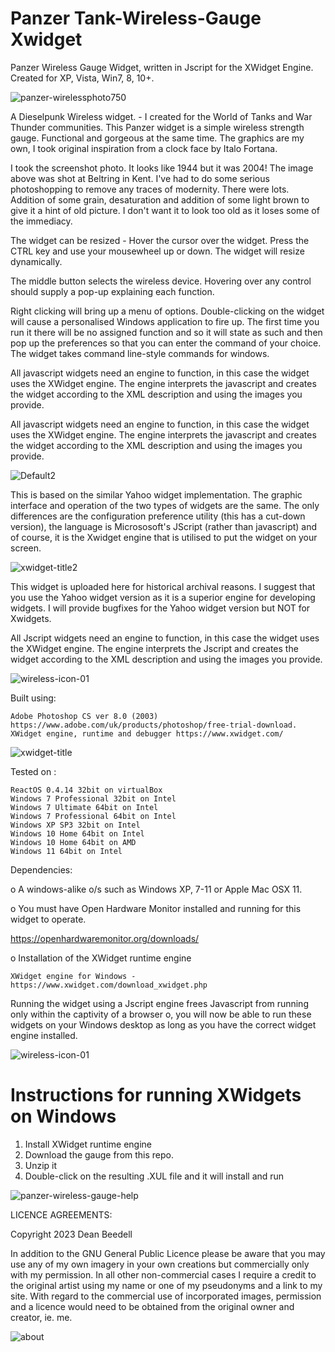 # Panzer Tank-Wireless-Gauge Xwidget

Panzer Wireless Gauge Widget, written in Jscript for the XWidget Engine. Created for XP, Vista, Win7, 8, 10+.

![panzer-wirelessphoto750](https://github.com/yereverluvinunclebert/Panzer-wireless-gauge-Ywidget/assets/2788342/b4398510-a31c-44a6-9973-46e9070ef627)

A Dieselpunk Wireless widget. - I created for the World of Tanks and War Thunder communities. This Panzer widget is a simple wireless strength gauge. Functional and gorgeous at the same time. The graphics are my own, I took original inspiration from a clock face by Italo Fortana. 

I took the screenshot photo. It looks like 1944 but it was 2004! The image above 
was shot at Beltring in Kent. I've had to do some serious photoshopping to 
remove any traces of modernity. There were lots. Addition of some grain, 
desaturation and addition of some light brown to give it a hint of old picture. 
I don't want it to look too old as it loses some of the immediacy.

The widget can be resized - Hover the cursor over the widget. Press the CTRL key 
and use your mousewheel up or down. The widget will resize dynamically.

The middle button selects the wireless device. Hovering over any control should supply a pop-up explaining each function.

Right clicking will bring up a menu of options. Double-clicking on the widget will cause a personalised Windows application to fire up. The first time you run it there will be no assigned function and so it will state as such and then pop up the preferences so that you can enter the command of your choice. The widget takes command line-style commands for windows.

All javascript widgets need an engine to function, in this case the widget uses the XWidget engine. The engine interprets the javascript and creates the widget according to the XML description and using the images you provide.

All javascript widgets need an engine to function, in this case the widget uses the XWidget engine. The engine interprets the javascript and creates the widget according to the XML description and using the images you provide.

![Default2](https://github.com/yereverluvinunclebert/Panzer-wireless-gauge-Ywidget/assets/2788342/78d85020-a542-415f-9c9f-264aff9d86f9)

This is based on the similar Yahoo widget implementation. The graphic interface and operation of the two types of widgets are the same. The only differences are the configuration preference utility (this has a cut-down 
version), the language is Micrososoft's JScript (rather than javascript) and of course, it is the Xwidget engine that is utilised to put the widget on your screen.

![xwidget-title2](https://github.com/yereverluvinunclebert/Panzer-Tank-CPU-Gauge-Xwidget/assets/2788342/a9d58973-347f-4f93-ba1f-4b538f743515)

This widget is uploaded here for historical archival reasons. I suggest that you 
use the Yahoo widget version as it is a superior engine for developing widgets. 
I will provide bugfixes for the Yahoo widget version but NOT for Xwidgets.

All Jscript widgets need an engine to function, in this case the widget uses 
the XWidget engine. The engine interprets the Jscript and creates the widget 
according to the XML description and using the images you provide. 

![wireless-icon-01](https://github.com/yereverluvinunclebert/Panzer-wireless-gauge-Ywidget/assets/2788342/63238f42-1723-42de-a8bf-3b2a410b5c74)

Built using: 

	Adobe Photoshop CS ver 8.0 (2003)  https://www.adobe.com/uk/products/photoshop/free-trial-download.   
	XWidget engine, runtime and debugger https://www.xwidget.com/   

 ![xwidget-title](https://github.com/yereverluvinunclebert/Panzer-Tank-CPU-Gauge-Xwidget/assets/2788342/07e8d5dc-cd50-47c6-9f1d-078bcc72389c)

Tested on :

	ReactOS 0.4.14 32bit on virtualBox    
	Windows 7 Professional 32bit on Intel    
	Windows 7 Ultimate 64bit on Intel    
	Windows 7 Professional 64bit on Intel    
	Windows XP SP3 32bit on Intel    
	Windows 10 Home 64bit on Intel    
	Windows 10 Home 64bit on AMD    
	Windows 11 64bit on Intel  
	
Dependencies:

o A windows-alike o/s such as Windows XP, 7-11 or Apple Mac OSX 11.   

o You must have Open Hardware Monitor installed and running for this widget to 
operate. 
   
  https://openhardwaremonitor.org/downloads/   	

o Installation of the XWidget runtime engine  

	XWidget engine for Windows - https://www.xwidget.com/download_xwidget.php

Running the widget using a Jscript engine frees Javascript from running only 
within the captivity of a browser o, you will now be able to run these widgets on 
your Windows desktop as long as you have the correct widget engine installed.

![wireless-icon-01](https://github.com/yereverluvinunclebert/Panzer-wireless-gauge-Ywidget/assets/2788342/1c2d9a7a-0215-4db9-b380-27fb394ee6d4)

Instructions for running XWidgets on Windows
=================================================

1. Install XWidget runtime engine
2. Download the gauge from this repo.
3. Unzip it
4. Double-click on the resulting .XUL file and it will install and run

 ![panzer-wireless-gauge-help](https://github.com/yereverluvinunclebert/Panzer-wireless-gauge-Ywidget/assets/2788342/a52da218-3151-4ae5-b3a7-d0aa768eb45f)

LICENCE AGREEMENTS:

Copyright 2023 Dean Beedell

In addition to the GNU General Public Licence please be aware that you may use
any of my own imagery in your own creations but commercially only with my
permission. In all other non-commercial cases I require a credit to the
original artist using my name or one of my pseudonyms and a link to my site.
With regard to the commercial use of incorporated images, permission and a
licence would need to be obtained from the original owner and creator, ie. me.

![about](https://github.com/yereverluvinunclebert/Panzer-wireless-gauge-Ywidget/assets/2788342/1e39148e-22bc-43e5-8513-79581b478f23)


 

